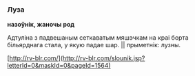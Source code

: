 ### Луза
**назоўнік, жаночы род**

Адтуліна з падвешаным сеткаватым мяшэчкам на краі борта більярднага стала, у якую падае шар. || прыметнік: лузны.

<a rel="author">[http://rv-blr.com/](http://rv-blr.com/slounik.jsp?letterId=0&maskId=0&pageId=1564)</a>

